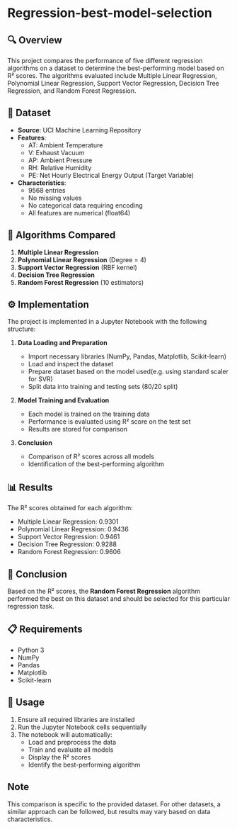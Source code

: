 # Regression-best-model-selection

## 🔍 Overview
This project compares the performance of five different regression algorithms on a dataset to determine the best-performing model based on R² scores. The algorithms evaluated include Multiple Linear Regression, Polynomial Linear Regression, Support Vector Regression, Decision Tree Regression, and Random Forest Regression.

## 📁 Dataset
- **Source**: UCI Machine Learning Repository
- **Features**: 
  - AT: Ambient Temperature
  - V: Exhaust Vacuum
  - AP: Ambient Pressure
  - RH: Relative Humidity
  - PE: Net Hourly Electrical Energy Output (Target Variable)
- **Characteristics**: 
  - 9568 entries
  - No missing values
  - No categorical data requiring encoding
  - All features are numerical (float64)

## 🤖 Algorithms Compared
1. **Multiple Linear Regression**
2. **Polynomial Linear Regression** (Degree = 4)
3. **Support Vector Regression** (RBF kernel)
4. **Decision Tree Regression**
5. **Random Forest Regression** (10 estimators)

## ⚙️ Implementation
The project is implemented in a Jupyter Notebook with the following structure:

1. **Data Loading and Preparation**
   - Import necessary libraries (NumPy, Pandas, Matplotlib, Scikit-learn)
   - Load and inspect the dataset
   - Prepare dataset based on the model used(e.g. using standard scaler for SVR)
   - Split data into training and testing sets (80/20 split)

2. **Model Training and Evaluation**
   - Each model is trained on the training data
   - Performance is evaluated using R² score on the test set
   - Results are stored for comparison

3. **Conclusion**
   - Comparison of R² scores across all models
   - Identification of the best-performing algorithm

## 📊 Results
The R² scores obtained for each algorithm:
- Multiple Linear Regression: 0.9301
- Polynomial Linear Regression: 0.9436
- Support Vector Regression: 0.9461
- Decision Tree Regression: 0.9288
- Random Forest Regression: 0.9606

## 🎯 Conclusion
Based on the R² scores, the **Random Forest Regression** algorithm performed the best on this dataset and should be selected for this particular regression task.

## 📋 Requirements
- Python 3
- NumPy
- Pandas
- Matplotlib
- Scikit-learn

## 🚀 Usage
1. Ensure all required libraries are installed
2. Run the Jupyter Notebook cells sequentially
3. The notebook will automatically:
   - Load and preprocess the data
   - Train and evaluate all models
   - Display the R² scores
   - Identify the best-performing algorithm

## Note
This comparison is specific to the provided dataset. For other datasets, a similar approach can be followed, but results may vary based on data characteristics.
